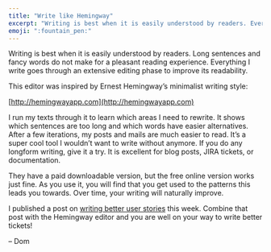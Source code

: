 ```yaml
---
title: "Write like Hemingway"
excerpt: "Writing is best when it is easily understood by readers. Everything I write goes through an extensive editing phase to improve its readability."
emoji: ":fountain_pen:"
---
```

Writing is best when it is easily understood by readers. Long sentences and fancy words do not make for a pleasant reading experience. Everything I write goes through an extensive editing phase to improve its readability.

This editor was inspired by Ernest Hemingway’s minimalist writing style:

[http://hemingwayapp.com](http://hemingwayapp.com)

I run my texts through it to learn which areas I need to rewrite. It shows which sentences are too long and which words have easier alternatives. After a few iterations, my posts and mails are much easier to read. It’s a super cool tool I wouldn’t want to write without anymore. If you do any longform writing, give it a try. It is excellent for blog posts, JIRA tickets, or documentation.

They have a paid downloadable version, but the free online version works just fine. As you use it, you will find that you get used to the patterns this leads you towards. Over time, your writing will naturally improve.

I published a post on [writing better user stories](/posts/as-a-user-story/) this week. Combine that post with the Hemingway editor and you are well on your way to write better tickets!

– Dom
